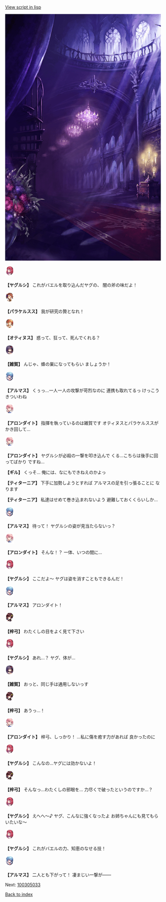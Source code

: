 [View script in lisp](../scripts/100305031.txt)

![300_devil_room.png](../images/backgrounds/300_devil_room.png)

<img src="../images/units/3201711.png" alt="3201711.png" height="34"/>

**【ヤグルシ】**
これがバエルを取り込んだヤグの、
闇の斧の味だよ！

<img src="../images/units/3101311.png" alt="3101311.png" height="34"/>

**【パラケルスス】**
我が研究の贄となれ！

<img src="../images/units/3400811.png" alt="3400811.png" height="34"/>

**【オティヌス】**
惑って、狂って、死んでくれる？

<img src="../images/units/3502411.png" alt="3502411.png" height="34"/>

**【雑賀】**
んじゃ、蜂の巣になってもらい
ましょうか！

<img src="../images/units/3103811.png" alt="3103811.png" height="34"/>

**【アルマス】**
くぅっ…一人一人の攻撃が苛烈なのに
連携も取れてるっ
けっこうきついわね

<img src="../images/units/3100711.png" alt="3100711.png" height="34"/>

**【アロンダイト】**
指揮を執っているのは雑賀です
オティヌスとパラケルススが
かき回して…

<img src="../images/units/3100711.png" alt="3100711.png" height="34"/>

**【アロンダイト】**
ヤグルシが必殺の一撃を叩き込んで
くる…こちらは後手に回ってばかり
ですね…

**【ギル】**
くっそ…
俺には、なにもできねえのかよっ

**【ティターニア】**
下手に加勢しようとすれば
アルマスの足を引っ張ることに
なります

**【ティターニア】**
私達はせめて巻き込まれないよう
避難しておくくらいしか…

<img src="../images/units/3103811.png" alt="3103811.png" height="34"/>

**【アルマス】**
待って！
ヤグルシの姿が見当たらないっ？

<img src="../images/units/3100711.png" alt="3100711.png" height="34"/>

**【アロンダイト】**
そんな！？
一体、いつの間に…

<img src="../images/units/3201711.png" alt="3201711.png" height="34"/>

**【ヤグルシ】**
ここだよ～
ヤグは姿を消すこともできるんだ！

<img src="../images/units/3103811.png" alt="3103811.png" height="34"/>

**【アルマス】**
アロンダイト！

<img src="../images/units/3400611.png" alt="3400611.png" height="34"/>

**【梓弓】**
わたくしの目をよく見て下さい

<img src="../images/units/3201711.png" alt="3201711.png" height="34"/>

**【ヤグルシ】**
あれ…？
ヤグ、体が…

<img src="../images/units/3502411.png" alt="3502411.png" height="34"/>

**【雑賀】**
おっと、同じ手は通用しないっす

<img src="../images/units/3400611.png" alt="3400611.png" height="34"/>

**【梓弓】**
あうっ…！

<img src="../images/units/3100711.png" alt="3100711.png" height="34"/>

**【アロンダイト】**
梓弓、しっかり！
…私に傷を癒す力があれば
良かったのに

<img src="../images/units/3201711.png" alt="3201711.png" height="34"/>

**【ヤグルシ】**
こんなの…ヤグには効かないよ！

<img src="../images/units/3400611.png" alt="3400611.png" height="34"/>

**【梓弓】**
そんなっ…わたくしの邪眼を…
力尽くで破ったというのですか…？

<img src="../images/units/3201711.png" alt="3201711.png" height="34"/>

**【ヤグルシ】**
えへへ～♪
ヤグ、こんなに強くなったよ
お姉ちゃんにも見てもらいたいな～

<img src="../images/units/3201711.png" alt="3201711.png" height="34"/>

**【ヤグルシ】**
これがバエルの力、知恵のなせる技！

<img src="../images/units/3103811.png" alt="3103811.png" height="34"/>

**【アルマス】**
二人とも下がって！
凄まじい一撃が――


Next: [100305033](100305033.md)

[Back to index](index.md)
